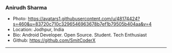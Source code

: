 ### Anirudh Sharma
- Photo: https://avatars1.githubusercontent.com/u/48174424?s=460&u=83720c710c3296546963678b7ef1b79505b404aa&v=4
- Location: Jodhpur, India
- Bio: Android Developer. Open Source. Student. Tech Enthusiast
- Github: https://github.com/SmitCoderX
***
